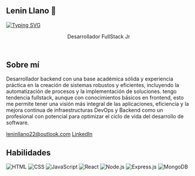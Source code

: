 ## Lenin Llano 👋

<a href="https://git.io/typing-svg"><img src="https://readme-typing-svg.demolab.com?font=Fira+Code&pause=1000&width=435&lines=Si+Puedes+Imaginarlo+Puedes+Programarlo" alt="Typing SVG" /></a>


<body>
    <header class="hero">
        <div class="hero-content">
            <p>Desarrollador FullStack Jr</p>
        </div>
    </header>

<section class="bio">
        <div class="container">
            <h2>Sobre mí</h2>
            <p>
            Desarrollador backend con una base académica sólida y experiencia práctica en la creación de sistemas robustos y eficientes, incluyendo la automatización de procesos y la implementación de soluciones. tengo tendencia fullstack, aunque con conocimientos básicos en frontend, esto me permite tener una visión más integral de las aplicaciones, eficiencia y la mejora continua de infraestructuras DevOps y Backend como un profesional con potencial para optimizar el ciclo de vida del desarrollo de software.            </p>
            <div class="contact-info">
                <a href="mailto:leninllano22@outlook.com"><i class="fas fa-envelope"></i> leninllano22@outlook.com</a>
                <a href="https://www.linkedin.com/in/lenin-llano-orellana-92274bb6/" target="_blank"><i class="fab fa-linkedin"></i> LinkedIn</a>
            </div>
        </div>
</section>

<section class="skills">
        <div class="container">
            <h2>Habilidades</h2>
            <div class="skills-icons">
                <img src="https://raw.githubusercontent.com/tandpfun/skill-icons/main/icons/HTML.svg" alt="HTML">
                <img src="https://raw.githubusercontent.com/tandpfun/skill-icons/main/icons/CSS.svg" alt="CSS">
                <img src="https://raw.githubusercontent.com/tandpfun/skill-icons/main/icons/JavaScript.svg" alt="JavaScript">
                <img src="https://raw.githubusercontent.com/tandpfun/skill-icons/main/icons/React-Dark.svg" alt="React">
                <img src="https://raw.githubusercontent.com/tandpfun/skill-icons/main/icons/NodeJS-Dark.svg" alt="Node.js">
                <img src="https://raw.githubusercontent.com/tandpfun/skill-icons/main/icons/ExpressJS-Dark.svg" alt="Express.js">
                <img src="https://raw.githubusercontent.com/tandpfun/skill-icons/main/icons/MongoDB.svg" alt="MongoDB">
                <!-- Puedes agregar más iconos de habilidades aquí -->
            </div>
        </div>
</section>
</body>
</html>
